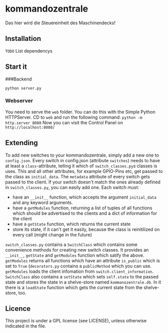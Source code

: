 # kommandozentrale
Das hier wird die Steuereinheit des Maschinendecks!

## Installation
 `TODO` List dependencys


## Start it


###Backend

`python server.py`


### Webserver
You need to serve the `web` folder. You can do this with the Simple Python HTTPServer. CD to `web` and run the following command:
`python -m http.server 8080`
Now you can visit the Control Panel on `http://localhost:8080/`




## Extending

To add new switches to your kommandozentrale, simply add a new one to `config.json`. Every switch in config.json (attribute `switches`) needs to have at least a `class`-attribute, telling it which of `switch_classes.py`s classes is uses. This and all other attributes, for example GPIO-Pins etc, get passed to the class as `initial_data`. The `metadata` attribute of every switch gets passed to the client. If your switch doesn't match the ones already defined in `switch_classes.py`, you can easily add one. Each switch must:

- have an `__init__` function, which accepts the argument `initial_data` and any keyword arguments.
- have a `getModules` function, returning a list of tuples of all functions which should be advertised to the clients and a dict of information for the client
- have a `getState` function, which returns the current state
- store its state, if it can't get it easily, because the class is reinitilized on every call (might change in the future)

`switch_classes.py` contains a `SwitchClass` which contains some convenience methods for creating new switch classes. It provides an `__init__`, `getState` and `getModules` function which satify the above. `getModules` returns all functions which have an attribute `is_public` which is set to `True` (`decorators.py` contains a `publicMethod` which you can use. `getModules` loads the client infomation from `switch.client_information`. `SwitchClass` also contains a `setState` which sets `self.state` to the passed state and stores the state in a shelve-store named `kommanozentrale.db`. In it there is a `loadState` function which gets the current state from the shelve-store, too.

## Licence

This project is under a GPL license (see LICENSE), unless otherwise indicated in the file.